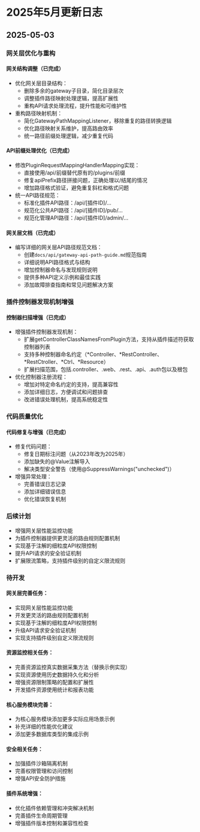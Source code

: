 <!--
 * @Author: yangqijun youngqj@126.com
 * @Date: 2025-05-03 10:15:36
 * @LastEditors: yangqijun youngqj@126.com
 * @LastEditTime: 2025-05-02 02:30:01
 * @FilePath: /qteamos/docs/changelogs/2025/2025-05-03.md
 * @Description: 
 * 
 * Copyright © Zhejiang Xiaoqu Information Technology Co., Ltd, All Rights Reserved. 
-->
# 2025年5月更新日志

## 2025-05-03

### 网关层优化与重构

#### 网关结构调整（已完成）

- 优化网关层目录结构：
  - 删除多余的gateway子目录，简化目录层次
  - 调整插件路径映射处理逻辑，提高扩展性
  - 重构API请求处理流程，提升性能和可维护性
- 重构路径映射机制：
  - 简化GatewayPathMappingListener，移除重复的路径转换逻辑
  - 优化路径映射关系维护，提高路由效率
  - 统一路径前缀处理逻辑，减少重复代码

#### API前缀处理优化（已完成）

- 修改PluginRequestMappingHandlerMapping实现：
  - 直接使用/api/前缀替代原有的/plugins/前缀
  - 修复apiPrefix路径拼接问题，正确处理以/结尾的情况
  - 增加路径格式验证，避免重复斜杠和格式问题
- 统一API路径规范：
  - 标准化插件API路径：/api/[插件ID]/...
  - 规范化公共API路径：/api/[插件ID]/pub/...
  - 规范化管理API路径：/api/[插件ID]/admin/...

#### 网关层文档（已完成）

- 编写详细的网关层API路径规范文档：
  - 创建`docs/api/gateway-api-path-guide.md`规范指南
  - 详细说明API路径格式与结构
  - 增加控制器命名与发现规则说明
  - 提供多种API定义示例和最佳实践
  - 添加故障排查指南和常见问题解决方案

### 插件控制器发现机制增强

#### 控制器扫描增强（已完成）

- 增强插件控制器发现机制：
  - 扩展getControllerClassNamesFromPlugin方法，支持从插件描述符获取控制器列表
  - 支持多种控制器命名约定（*Controller、*RestController、*RestCtroller、*Ctrl、*Resource）
  - 扩展扫描范围，包括.controller、.web、.rest、.api、.auth包以及根包
- 优化控制器注册流程：
  - 增加对特定命名约定的支持，提高兼容性
  - 添加详细日志，方便调试和问题排查
  - 改进错误处理机制，提高系统稳定性

### 代码质量优化

#### 代码修复与增强（已完成）

- 修复代码问题：
  - 修复日期标注问题（从2023年改为2025年）
  - 添加缺失的@Value注解导入
  - 解决类型安全警告（使用@SuppressWarnings("unchecked")）
- 增强异常处理：
  - 完善错误日志记录
  - 添加详细错误信息
  - 优化错误恢复机制

### 后续计划

- 增强网关层性能监控功能
- 为插件控制器提供更灵活的路由规则配置机制
- 实现基于注解的细粒度API权限控制
- 提升API请求的安全验证机制
- 扩展限流策略，支持插件级别的自定义限流规则 

### 待开发

#### 网关层完善任务：
- 实现网关层性能监控功能
- 开发更灵活的路由规则配置机制
- 实现基于注解的细粒度API权限控制
- 升级API请求安全验证机制
- 实现支持插件级别自定义限流规则

#### 资源监控相关任务：
- 完善资源监控真实数据采集方法（替换示例实现）
- 实现资源使用历史数据持久化和分析
- 增强资源限制策略的配置和扩展性
- 开发插件资源使用统计和报表功能

#### 核心服务模块完善：
- 为核心服务模块添加更多实际应用场景示例
- 补充详细的性能优化建议
- 添加更多数据库类型的集成示例

#### 安全相关任务：
- 加强插件沙箱隔离机制
- 完善权限管理和访问控制
- 增强API安全防护措施

#### 插件系统增强：
- 优化插件依赖管理和冲突解决机制
- 完善插件生命周期管理
- 增强插件版本控制和兼容性检查
